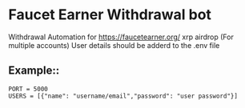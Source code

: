 # Faucet Earner Withdrawal bot
Withdrawal Automation for https://faucetearner.org/ xrp airdrop (For multiple accounts)
User details should be adderd to the .env file

## Example::
```
PORT = 5000
USERS = [{"name": "username/email","password": "user password"}]
```